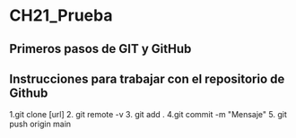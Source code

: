 # CH21_Prueba
Primeros pasos de GIT y GitHub
---
## Instrucciones para trabajar con el repositorio de Github


1.git clone  [url]
2. git remote -v
3. git add .
4.git commit -m "Mensaje"
5. git push origin main
